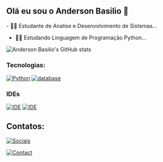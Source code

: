 ## Olá eu sou o Anderson Basilio :wave:

<h7>- :man_student: Estudante de Analise e Desenvolvimento de Sistemas...
- :man_technologist: Estudando Linguagem de Programação Python...

![Anderson Basilio's GitHub stats](https://github-readme-stats.vercel.app/api?username=AndersonBasilio&show_icons=true&theme=radical)

### Tecnologias: 
[![Python](https://img.shields.io/badge/Python-3776AB?style=for-the-badge&logo=python&logoColor=white)](https://www.python.org/)
[![database](https://img.shields.io/badge/MySQL-005C84?style=for-the-badge&logo=mysql&logoColor=white)](https://www.mysql.com/)


### IDEs
[![IDE](https://img.shields.io/badge/Visual_Studio_Code-0078D4?style=for-the-badge&logo=visual%20studio%20code&logoColor=white)](https://code.visualstudio.com/)
[![IDE](https://img.shields.io/badge/PyCharm-000000.svg?&style=for-the-badge&logo=PyCharm&logoColor=white)](https://www.jetbrains.com/pt-br/pycharm/)



## Contatos:
[![Sociais](https://img.shields.io/badge/LinkedIn-0077B5?style=for-the-badge&logo=linkedin&logoColor=white)](https://www.linkedin.com/in/anderson-santos-4488a5242/)

[![Contact](https://img.shields.io/badge/Gmail-D14836?style=for-the-badge&logo=gmail&logoColor=white)](andersonwylde32@gmail.com)
